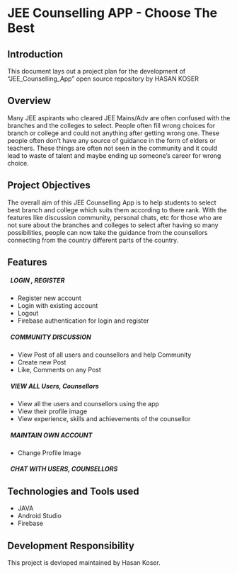 # JEE Counselling APP - Choose The Best

## Introduction
This document lays out a project plan for the development of “JEE_Counselling_App” open source repository by HASAN KOSER

## Overview
Many JEE aspirants who cleared JEE Mains/Adv are often confused with the branches and the colleges to select. People often fill wrong choices for branch or college and could 
not anything after getting wrong one. These people often don’t have any source of guidance in the form of elders or teachers. 
These things are often not seen in the community and it could lead to waste of talent and maybe ending up someone’s career for wrong choice.

## Project Objectives
The overall aim of this JEE Counselling App is to help students to select best branch and college which suits them according to there rank. With the features like discussion 
community, personal chats, etc for those who are not sure about the branches and colleges to select after having so many possibilities, people can now take the guidance from 
the counsellors connecting from the country different parts of the country.

## Features
##### &nbsp;  LOGIN , REGISTER
* Register new account
* Login with existing account
* Logout
* Firebase authentication for login and register

##### &nbsp; COMMUNITY DISCUSSION
* View Post of all users and counsellors and help Community
* Create new Post
* Like, Comments on any Post

##### &nbsp; VIEW ALL Users, Counsellors
* View all the users and counsellors using the app
* View their profile image
* View experience, skills and achievements of the counsellor

##### &nbsp; MAINTAIN OWN ACCOUNT
* Change Profile Image

##### &nbsp; CHAT WITH USERS, COUNSELLORS

## Technologies and Tools used
* JAVA
*	Android Studio
*	Firebase

## Development Responsibility
This project is devloped maintained by Hasan Koser.
